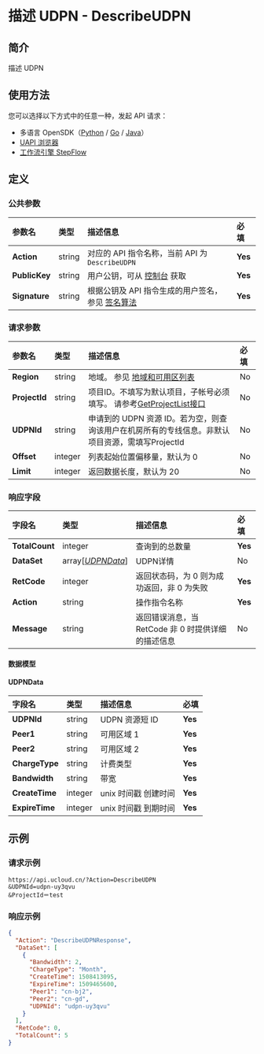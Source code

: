 # 描述 UDPN - DescribeUDPN

## 简介

描述 UDPN





## 使用方法

您可以选择以下方式中的任意一种，发起 API 请求：
- 多语言 OpenSDK（[Python](https://github.com/ucloud/ucloud-sdk-python3) / [Go](https://github.com/ucloud/ucloud-sdk-go) / [Java](https://github.com/ucloud/ucloud-sdk-java)）
- [UAPI 浏览器](https://console.ucloud.cn/uapi/detail?id=DescribeUDPN)
- [工作流引擎 StepFlow](https://console.ucloud.cn/stepflow/manage/)

## 定义

### 公共参数

| 参数名 | 类型 | 描述信息 | 必填 |
|:---|:---|:---|:---|
| **Action**     | string  | 对应的 API 指令名称，当前 API 为 `DescribeUDPN`                        | **Yes** |
| **PublicKey**  | string  | 用户公钥，可从 [控制台](https://console.ucloud.cn/uapi/apikey) 获取                                             | **Yes** |
| **Signature**  | string  | 根据公钥及 API 指令生成的用户签名，参见 [签名算法](api/summary/signature.md)  | **Yes** |

### 请求参数

| 参数名 | 类型 | 描述信息 | 必填 |
|:---|:---|:---|:---|
| **Region** | string | 地域。 参见 [地域和可用区列表](api/summary/regionlist) |No|
| **ProjectId** | string | 项目ID。不填写为默认项目，子帐号必须填写。 请参考[GetProjectList接口](api/summary/get_project_list) |No|
| **UDPNId** | string | 申请到的 UDPN 资源 ID。若为空，则查询该用户在机房所有的专线信息。非默认项目资源，需填写ProjectId |No|
| **Offset** | integer | 列表起始位置偏移量，默认为 0 |No|
| **Limit** | integer | 返回数据长度，默认为 20 |No|

### 响应字段

| 字段名 | 类型 | 描述信息 | 必填 |
|:---|:---|:---|:---|
| **TotalCount** | integer | 查询到的总数量 |**Yes**|
| **DataSet** | array[[*UDPNData*](#UDPNData)] | UDPN详情 |No|
| **RetCode** | integer | 返回状态码，为 0 则为成功返回，非 0 为失败 |**Yes**|
| **Action** | string | 操作指令名称 |**Yes**|
| **Message** | string | 返回错误消息，当 RetCode 非 0 时提供详细的描述信息 |No|

#### 数据模型


#### UDPNData

| 字段名 | 类型 | 描述信息 | 必填 |
|:---|:---|:---|:---|
| **UDPNId** | string | UDPN 资源短 ID |**Yes**|
| **Peer1** | string | 可用区域 1 |**Yes**|
| **Peer2** | string | 可用区域 2 |**Yes**|
| **ChargeType** | string | 计费类型 |**Yes**|
| **Bandwidth** | string | 带宽 |**Yes**|
| **CreateTime** | integer | unix 时间戳 创建时间 |**Yes**|
| **ExpireTime** | integer | unix 时间戳 到期时间 |**Yes**|

## 示例

### 请求示例
    
```
https://api.ucloud.cn/?Action=DescribeUDPN
&UDPNId=udpn-uy3qvu
&ProjectId＝test
```

### 响应示例
    
```json
{
  "Action": "DescribeUDPNResponse",
  "DataSet": [
    {
      "Bandwidth": 2,
      "ChargeType": "Month",
      "CreateTime": 1508413095,
      "ExpireTime": 1509465600,
      "Peer1": "cn-bj2",
      "Peer2": "cn-gd",
      "UDPNId": "udpn-uy3qvu"
    }
  ],
  "RetCode": 0,
  "TotalCount": 5
}
```




